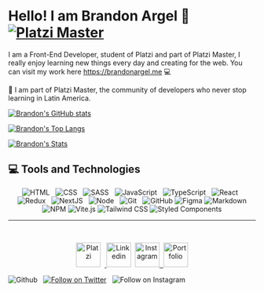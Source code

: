 # Hello! I am Brandon Argel 🚀 [![Platzi Master](https://img.shields.io/badge/Platzi%20Master-C9-7fc719.svg?logo=platzi)](https://platzi.com/@BrandArgel)

I am a Front-End Developer, student of Platzi and part of Platzi Master, I really enjoy learning new things every day and creating for the web. You can visit my work here https://brandonargel.me 💻

💚 I am part of Platzi Master, the community of developers who never stop learning in Latin America.

[![Brandon's GitHub stats](https://github-readme-stats.vercel.app/api?username=BrandonArgel&count_private=true&show_icons=true&title_color=16ffe2&icon_color=16ffe2&text_color=cccccc&bg_color=111111&border_radius=10&hide_border=true)](https://github.com/anuraghazra/github-readme-stats)

[![Brandon's Top Langs](https://github-readme-stats.vercel.app/api/top-langs/?username=BrandonArgel&layout=compact&title_color=16ffe2&icon_color=16ffe2&text_color=ffffff&bg_color=111111&border_radius=10&hide_border=true)](https://github.com/anuraghazra/github-readme-stats)

[![Brandon's Stats](https://streak-stats.demolab.com?user=BrandonArgel&theme=dark&background=111111&border=111111&stroke=ffffff&ring=16ffe2&fire=16ffe2&currStreakNum=ffffff&sideNums=ffffff&currStreakLabel=16ffe2&sideLabels=16ffe2&dates=ffffff&mode=weekly)](https://git.io/streak-stats)

## 💻 **Tools and Technologies**

<p align="center">
  <!-- HTML -->
  <img src="https://img.shields.io/badge/HTML5-E34F26?style=for-the-badge&logo=html5&logoColor=white" alt="HTML" />&nbsp;&nbsp;
  <!-- CSS -->
  <img src="https://img.shields.io/badge/CSS3-1572B6?style=for-the-badge&logo=css3&logoColor=white" alt="CSS" />&nbsp;&nbsp;
  <!-- SCSS -->
  <img src="https://img.shields.io/badge/Sass-CC6699?style=for-the-badge&logo=sass&logoColor=white" alt="SASS" />&nbsp;&nbsp;
  <!-- JS -->
  <img src="https://img.shields.io/badge/JavaScript-323330?style=for-the-badge&logo=javascript&logoColor=F7DF1E" alt="JavaScript" />&nbsp;&nbsp;
  <!-- Typescript -->
  <img src="https://img.shields.io/badge/TypeScript-323330?style=for-the-badge&logo=typescript&logoColor=blue" alt="TypeScript" />&nbsp;&nbsp;
  <!-- React -->
  <img src="https://img.shields.io/badge/React-20232A?style=for-the-badge&logo=react&logoColor=61DAFB" alt="React" />&nbsp;&nbsp;
  <!-- Redux -->
  <img src="https://img.shields.io/badge/Redux-7747bc?style=for-the-badge&logo=redux" alt="Redux" />&nbsp;&nbsp;
  <!-- NextJS -->
  <img src="https://img.shields.io/badge/NextJS-0070f5?style=for-the-badge&logo=nextjs" alt="NextJS" />&nbsp;&nbsp;
  <!-- NodeJS -->
  <img src="https://img.shields.io/badge/Node.js-43853D?style=for-the-badge&logo=node.js&logoColor=white" alt="Node" />&nbsp;&nbsp;
  <!-- Git -->
  <img src="https://img.shields.io/badge/Git-F05032?style=for-the-badge&logo=git&logoColor=white" alt="Git" />&nbsp;&nbsp;
  <!-- GitHub -->
  <img src="https://img.shields.io/badge/github%20-%23000.svg?&style=for-the-badge&logo=github&logoColor=white" alt="GitHub" />
  <!-- Figma -->
  <img src="https://img.shields.io/badge/figma-%23000.svg?&style=for-the-badge&logo=figma&logoColor=pink" alt="Figma" />
  <!-- Markdown -->
  <img src="https://img.shields.io/badge/markdown-%23000.svg?&style=for-the-badge&logo=markdown" alt="Markdown" />
  <!-- NPM -->
  <img src="https://img.shields.io/badge/npm-CB3837?style=for-the-badge&logo=npm&logoColor=white" alt="NPM" />
  <!-- Vite.js -->
  <img src="https://img.shields.io/badge/Vite.js-646CFF?style=for-the-badge&logo=vite&logoColor=white" alt="Vite.js" />
  <!-- Tailwind CSS -->
  <img src="https://img.shields.io/badge/Tailwind%20CSS-38B2AC?style=for-the-badge&logo=tailwind-css&logoColor=white" alt="Tailwind CSS" />
  <!-- Styled Components -->
  <img src="https://img.shields.io/badge/styled--components-DB7093?style=for-the-badge&logo=styled-components&logoColor=white" alt="Styled Components" />
</p>
<hr />
<br />
<p align="center">
  <a href="https://platzi.com/p/BrandArgel/" target="_blank"><img height="50" alt="Platzi" title="Platzi" src="https://firebasestorage.googleapis.com/v0/b/personal-project-brandon.appspot.com/o/svg%2Fplatzi.svg?alt=media&token=9e2314c6-bb25-4eb7-94fe-d0bc5e59993c" /></a>&nbsp;&nbsp;<a href="https://www.linkedin.com/in/brandargel/" target="_blank">
    <img height="50" alt="Linkedin" title="Linkedin" src="https://firebasestorage.googleapis.com/v0/b/personal-project-brandon.appspot.com/o/svg%2Flinkedin.svg?alt=media&token=82df4fa0-47d6-4310-b7ee-d4c03a1b5579" /></a>&nbsp;&nbsp;<a href="https://www.instagram.com/brandargel/" target="_blank"><img height="50" alt="Instagram" title="Instagram" src="https://firebasestorage.googleapis.com/v0/b/personal-project-brandon.appspot.com/o/svg%2Finstagram.svg?alt=media&token=25a027d4-fb3d-47b5-8ac1-cf9480455f82" />&nbsp;&nbsp;</a><a href="https://brandonargel.me" target="_blank"><img height="50" alt="Portfolio" title="Portfolio" src="https://firebasestorage.googleapis.com/v0/b/personal-project-brandon.appspot.com/o/svg%2Flogo.svg?alt=media&token=403f2b8e-0ef7-48ad-bd30-1f3c2093e2f4" /></a>
</p>

![Github](https://img.shields.io/github/followers/BrandonArgel?style=social)
&nbsp;
[![Follow on Twitter](https://img.shields.io/twitter/follow/BrandArgel?style=social)](https://twitter.com/intent/follow?screen_name=BrandArgel)
&nbsp;
![Follow on Instagram](https://visitor-badge.laobi.icu/badge?page_id=BrandonArgel.BrandonArgel)
